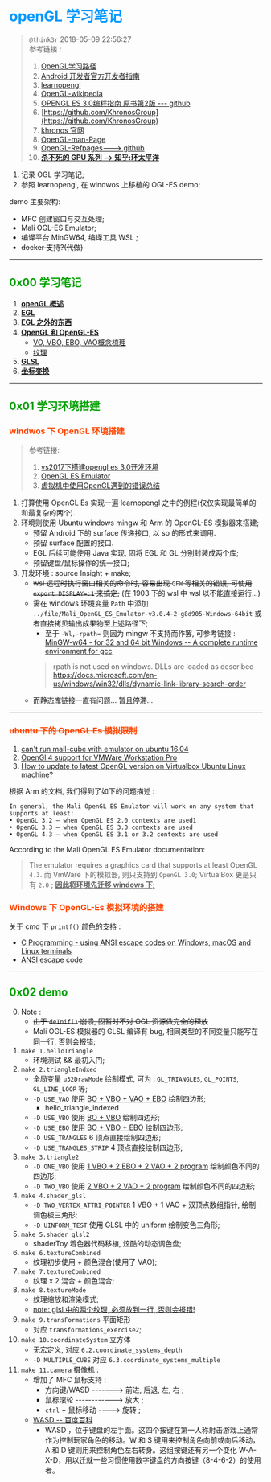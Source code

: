 # <font color=#0099ff> **openGL 学习笔记** </font>

> `@think3r` 2018-05-09 22:56:27 <br>
> 参考链接 :
> 1. [OpenGL学习路径](https://cstsinghua.github.io/2018/07/12/openGL%E5%AD%A6%E4%B9%A0%E8%B7%AF%E5%BE%84/)
> 2. [Android 开发者官方开发者指南](https://developer.android.google.cn/guide?hl=zh_cn)
> 3. [learnopengl](https://learnopengl-cn.github.io/) 
> 4. [OpenGL-wikipedia](https://zh.wikipedia.org/wiki/OpenGL)
> 5. [OPENGL ES 3.0编程指南  原书第2版 --- github](https://github.com/danginsburg/OpenGL-ES3-book)
> 6. [https://github.com/KhronosGroup](https://github.com/KhronosGroup)
> 7. [khronos 官网](https://www.khronos.org/registry/EGL/)
> 8. [OpenGL-man-Page](https://www.khronos.org/registry/EGL/sdk/docs/man/)
> 9. [OpenGL-Refpages---> github](https://github.com/KhronosGroup/OpenGL-Refpages)
> 10. [**杀不死的 GPU 系列 --> 知乎:环太平洋**](https://zhuanlan.zhihu.com/p/43573883)

1. 记录 OGL 学习笔记;
2. 参照 learnopengl, 在 windwos 上移植的 OGL-ES demo;

demo 主要架构:

- MFC 创建窗口与交互处理;
- Mali OGL-ES Emulator;
- 编译平台 MinGW64,  编译工具 WSL ;
- ~~docker 支持?(代做)~~

---

## <font color=#009A000> 0x00 学习笔记 </font>

1. [**openGL 概述**](./note/openGL概述.md)
2. [**EGL**](./note/EGL.md)
3. [**EGL 之外的东西**](./note/EGL之外的东西.md)
4. [**OpenGL 和 OpenGL-ES**](./note/openGL和openGL-ES.md)
   - [VO, VBO, EBO, VAO概念梳理](./note/openGL_vbo_ebo_vao.md)
   - [纹理](./note/纹理.md)
5. [**GLSL**](./note/GLSL.md)
6. ~~[**坐标变换**](./note/坐标变换.md)~~

---

## <font color=#009A000> 0x01 学习环境搭建 </font>

### <font color=#FF4500> **windwos 下 OpenGL 环境搭建** </font>

> 参考链接:
> 1. [vs2017下搭建opengl es 3.0开发环境](https://blog.csdn.net/brahmsjiang/article/details/78572141)
> 2. [OpenGL ES Emulator](https://developer.arm.com/tools-and-software/graphics-and-gaming/opengl-es-emulator/downloads)
> 3. [虚拟机中使用OpenGL遇到的错误总结 ](https://blog.csdn.net/qq_37996632/article/details/100329045)

1. 打算使用 OpenGL Es 实现一遍 learnopengl 之中的例程(仅仅实现最简单的和最复杂的两个).
2. 环境则使用 ~~Ubuntu~~ windows mingw 和 Arm 的 OpenGL-ES 模拟器来搭建;
    - 预留 Android 下的 surface 传递接口, 以 so 的形式来调用.
    - 预留 surface 配置的接口.
    - EGL 后续可能使用 Java 实现, 固将 EGL 和 GL 分别封装成两个库;
    - 预留键盘/鼠标操作的统一接口;
3. 开发环境 : source Insight + make;
    - ~~wsl 远程时执行窗口相关的命令时, 容易出现 `GFW` 等相关的错误, 可使用 `export DISPLAY=:1` 来搞定;~~ (在 1903 下的 wsl 中 wsl 以不能直接运行...)
    - 需在 windows 环境变量 `Path` 中添加 `../file/Mali_OpenGL_ES_Emulator-v3.0.4-2-g8d905-Windows-64bit` 或者直接拷贝输出成果物至上述路径下;
      - 至于 `-Wl,-rpath=` 则因为 mingw 不支持而作罢, 可参考链接 : [MinGW-w64 - for 32 and 64 bit Windows -- A complete runtime environment for gcc](https://sourceforge.net/p/mingw-w64/support-requests/153/)
      > rpath is not used on windows. DLLs are loaded as described https://docs.microsoft.com/en-us/windows/win32/dlls/dynamic-link-library-search-order 
   - 而静态库链接一直有问题... 暂且停滞...

---

### <font color=#FF4500> ~~ubuntu 下的 OpenGL Es 模拟限制~~ </font>

1. [can't run mail-cube with emulator on ubuntu 16.04](https://community.arm.com/developer/tools-software/graphics/f/discussions/6875/can-t-run-mail-cube-with-emulator-on-ubuntu-16-04)
2. [OpenGl 4 support for VMWare Workstation Pro](https://communities.vmware.com/thread/553334)
3. [How to update to latest OpenGL version on Virtualbox Ubuntu Linux machine?](https://askubuntu.com/questions/858407/how-to-update-to-latest-opengl-version-on-virtualbox-ubuntu-linux-machine)

根据 Arm 的文档, 我们得到了如下的问题描述 :

```text
In general, the Mali OpenGL ES Emulator will work on any system that supports at least:
• OpenGL 3.2 – when OpenGL ES 2.0 contexts are used1
• OpenGL 3.3 – when OpenGL ES 3.0 contexts are used
• OpenGL 4.3 – when OpenGL ES 3.1 or 3.2 contexts are used
```

 According to the Mali OpenGL ES Emulator documentation:
>The emulator requires a graphics card that supports at least OpenGL `4.3`.
而 VmWare 下的模拟器, 则只支持到 `OpenGL 3.0`; VirtualBox 更是只有 `2.0` ; <u>**因此将环境先迁移 windows 下;**</u>

### <font color=#FF4500> **Windows 下 OpenGL-Es 模拟环境的搭建** </font>

关于 cmd 下 `printf()` 颜色的支持 :

- [C Programming - using ANSI escape codes on Windows, macOS and Linux terminals](https://solarianprogrammer.com/2019/04/08/c-programming-ansi-escape-codes-windows-macos-linux-terminals/)
- [ANSI escape code](https://en.wikipedia.org/wiki/ANSI_escape_code#DOS_and_Windows)

---

## <font color=#009A000> 0x02 demo </font>

0. Note :
   - ~~由于 `deInif()` 崩溃, 固暂时不对 OGL 资源做完全的释放~~
   - Mali OGL-ES 模拟器的 GLSL 编译有 bug, 相同类型的不同变量只能写在同一行, 否则会报错;
1. `make 1.helloTriangle`
   - 环境测试 && 最初入门;
2. `make 2.triangleIndxed`
   - 全局变量 `u32DrawMode` 绘制模式, 可为 : `GL_TRIANGLES`, `GL_POINTS`, `GL_LINE_LOOP` 等;
   - `-D USE_VAO` 使用 <u>BO + VBO + VAO + EBO</u> 绘制四边形;
     - hello_triangle_indexed
   - `-D USE_VBO` 使用 <u>BO + VBO</u>  绘制四边形;
   - `-D USE_EBO` 使用 <u>BO + VBO + EBO</u> 绘制四边形;
   - `-D USE_TRANGLES` 6 顶点直接绘制四边形;
   - `-D USE_TRANGLES_STRIP` 4 顶点直接绘制四边形;
3. `make 3.triangle2`
   - `-D ONE_VBO` 使用 <u>1 VBO + 2 EBO + 2 VAO + 2 program</u> 绘制颜色不同的四边形;
   - `-D TWO_VBO` 使用 <u>2 VBO + 2 VAO + 2 program</u> 绘制颜色不同的四边形;
4. `make 4.shader_glsl`
   - `-D TWO_VERTEX_ATTRI_POINTER` 1 VBO + 1 VAO + 双顶点数组指针, 绘制调色板三角形;
   - `-D UINFORM_TEST` 使用 GLSL 中的 uniform 绘制变色三角形;
5. `make 5.shader_glsl2`
   - shaderToy 着色器代码移植, 炫酷的动态调色盘;
6. `make 6.textureCombined`
   - 纹理初步使用 + 颜色混合(使用了 VAO);
7. `make 7.textureCombined`
   - 纹理 x 2 混合 + 颜色混合;
8. `make 8.textureMode`
   - 纹理缩放和渲染模式;
   - <u>note: glsl 中的两个纹理, 必须放到一行, 否则会报错!</u>
9. `make 9.transFormations` 平面矩形
   - 对应 `transformations_exercise2`;
10. `make 10.coordinateSystem` 立方体
    - 无宏定义, 对应 `6.2.coordinate_systems_depth`
    - `-D MULTIPLE_CUBE` 对应 `6.3.coordinate_systems_multiple`
11. `make 11.camera` 摄像机 :
    - 增加了 MFC 鼠标支持 :
      - 方向键/WASD -------> 前进, 后退, 左, 右 ;
      - 鼠标滚轮 ------------> 放大 ;
      - `ctrl` + 鼠标移动 ----> 旋转 ;
    - [WASD -- 百度百科](https://baike.baidu.com/item/WASD/105282)
      - WASD ，位于键盘的左手面。这四个按键在第一人称射击游戏上通常作为控制玩家角色的移动。W 和 S 键用来控制角色向前或向后移动， A 和 D 键则用来控制角色左右转身。这组按键还有另一个变化 W-A-X-D，用以迁就一些习惯使用数字键盘的方向按键（8-4-6-2）的使用者。
